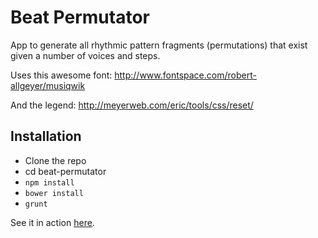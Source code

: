 # Beat Permutator

App to generate all rhythmic pattern fragments (permutations) that exist given a number of voices and steps.

Uses this awesome font:
http://www.fontspace.com/robert-allgeyer/musiqwik

And the legend:
http://meyerweb.com/eric/tools/css/reset/ 

## Installation
- Clone the repo
- cd beat-permutator
- ```npm install```
- ```bower install```
- ```grunt```

See it in action [here](http://heissmusik.com/beat-permutator/).
